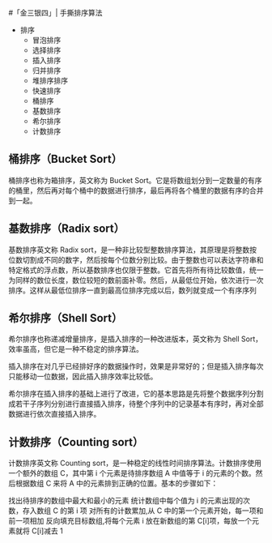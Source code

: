 #「金三银四」| 手撕排序算法

- 排序
  - 冒泡排序
  - 选择排序
  - 插入排序
  - 归并排序
  - 堆排序排序
  - 快速排序
  - 桶排序
  - 基数排序
  - 希尔排序
  - 计数排序

## 桶排序（Bucket Sort）

桶排序也称为箱排序，英文称为 Bucket Sort。它是将数组划分到一定数量的有序的桶里，然后再对每个桶中的数据进行排序，最后再将各个桶里的数据有序的合并到一起。

## 基数排序（Radix sort）

基数排序英文称 Radix sort，是一种非比较型整数排序算法，其原理是将整数按位数切割成不同的数字，然后按每个位数分别比较。由于整数也可以表达字符串和特定格式的浮点数，所以基数排序也仅限于整数。它首先将所有待比较数值，统一为同样的数位长度，数位较短的数前面补零。然后，从最低位开始，依次进行一次排序。这样从最低位排序一直到最高位排序完成以后，数列就变成一个有序序列

## 希尔排序（Shell Sort）

希尔排序也称递减增量排序，是插入排序的一种改进版本，英文称为 Shell Sort，效率虽高，但它是一种不稳定的排序算法。

插入排序在对几乎已经排好序的数据操作时，效果是非常好的；但是插入排序每次只能移动一位数据，因此插入排序效率比较低。

希尔排序在插入排序的基础上进行了改进，它的基本思路是先将整个数据序列分割成若干子序列分别进行直接插入排序，待整个序列中的记录基本有序时，再对全部数据进行依次直接插入排序。

## 计数排序（Counting sort）

计数排序英文称 Counting sort，是一种稳定的线性时间排序算法。计数排序使用一个额外的数组 C，其中第 i 个元素是待排序数组 A 中值等于 i 的元素的个数。然后根据数组 C 来将 A 中的元素排到正确的位置。基本的步骤如下：

找出待排序的数组中最大和最小的元素
统计数组中每个值为 i 的元素出现的次数，存入数组 C 的第 i 项
对所有的计数累加,从 C 中的第一个元素开始，每一项和前一项相加
反向填充目标数组,将每个元素 i 放在新数组的第 C[i]项，每放一个元素就将 C[i]减去 1
